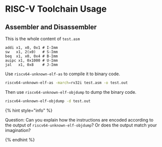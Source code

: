 # RISC-V Toolchain Usage

## Assembler and Disassembler

This is the whole content of `test.asm`

```assembly
addi x1, x0, 0x1 # I-Imm
sw   x1, 2(x0)   # S-Imm
beq  x1, x0, 0x4 # B-Imm
auipc x1, 0x1000 # U-Imm
jal   x1, 0x8    # J-Imm
```

Use `riscv64-unknown-elf-as` to compile it to binary code.

```sh
riscv64-unknown-elf-as -march=rv32i test.asm -o test.out
```

Then use `riscv64-unknown-elf-objdump` to dump the binary code.

```sh
riscv64-unknown-elf-objdump -d test.out
```

{% hint style="info" %}

Question: Can you explain how the instructions are encoded according to the output
of `riscv64-unknown-elf-objdump`? Or does the output match your imagination?

{% endhint %}
